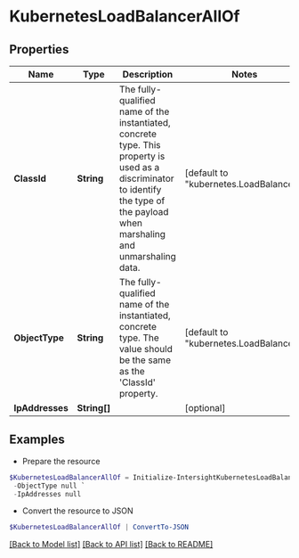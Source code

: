 # KubernetesLoadBalancerAllOf
## Properties

Name | Type | Description | Notes
------------ | ------------- | ------------- | -------------
**ClassId** | **String** | The fully-qualified name of the instantiated, concrete type. This property is used as a discriminator to identify the type of the payload when marshaling and unmarshaling data. | [default to "kubernetes.LoadBalancer"]
**ObjectType** | **String** | The fully-qualified name of the instantiated, concrete type. The value should be the same as the &#39;ClassId&#39; property. | [default to "kubernetes.LoadBalancer"]
**IpAddresses** | **String[]** |  | [optional] 

## Examples

- Prepare the resource
```powershell
$KubernetesLoadBalancerAllOf = Initialize-IntersightKubernetesLoadBalancerAllOf  -ClassId null `
 -ObjectType null `
 -IpAddresses null
```

- Convert the resource to JSON
```powershell
$KubernetesLoadBalancerAllOf | ConvertTo-JSON
```

[[Back to Model list]](../README.md#documentation-for-models) [[Back to API list]](../README.md#documentation-for-api-endpoints) [[Back to README]](../README.md)

